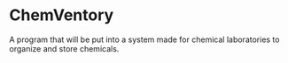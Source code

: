 # ChemVentory
A program that will be put into a system made for chemical laboratories to organize and store chemicals. 
